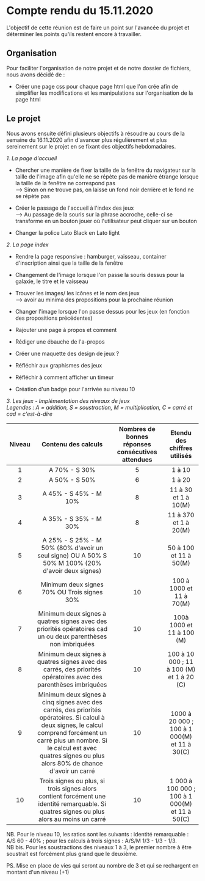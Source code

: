 # Compte rendu du 15.11.2020 #

L'objectif de cette réunion est de faire un point sur l'avancée du projet et déterminer les points qu'ils restent encore à travailler.

## Organisation ##

Pour faciliter l'organisation de notre projet et de notre dossier de fichiers, nous avons décidé de :   

* Créer une page css pour chaque page html que l'on crée afin de simplifier les modifications et les manipulations sur l'organisation de la page html

## Le projet ##

Nous avons ensuite défini plusieurs objectifs à résoudre au cours de la semaine du 16.11.2020 afin d'avancer plus régulièrement et plus sereinement sur le projet en se fixant des objectifs hebdomadaires.

*1. La page d'accueil*

* Chercher une manière de fixer la taille de la fenêtre du navigateur sur la taille de l'image afin qu'elle ne se répète pas de manière étrange lorsque la taille de la fenêtre ne correspond pas  
--> Sinon on ne trouve pas, on laisse un fond noir derrière et le fond ne se répète pas 

* Créer le passage de l'accueil à l'index des jeux  
--> Au passage de la souris sur la phrase accroche, celle-ci se transforme en un bouton jouer où l'utilisateur peut cliquer sur un bouton  

* Changer la police Lato Black en Lato light  

*2. La page index*  
  
* Rendre la page responsive : hamburger, vaisseau, container d'inscription ainsi que la taille de la fenêtre  
  
* Changement de l'image lorsque l'on passe la souris dessus pour la galaxie, le titre et le vaisseau  

* Trouver les images/ les icônes et le nom des jeux  
--> avoir au minima des propositions pour la prochaine réunion  

* Changer l'image lorsque l'on passe dessus pour les jeux (en fonction des propositions précédentes)  

* Rajouter une page à propos et comment  

* Rédiger une ébauche de l'a-propos  

* Créer une maquette des design de jeux ?  

* Réfléchir aux graphismes des jeux  

* Réfléchir à comment afficher un timeur  
  
* Création d'un badge pour l'arrivée au niveau 10

*3. Les jeux - Implémentation des niveaux de jeux*  
*Legendes : A = addition, S = soustraction, M = multiplication, C = carré et cad = c'est-à-dire*  

| Niveau | Contenu des calculs | Nombres de bonnes réponses consécutives attendues | Etendu des chiffres utilisés |  
|:------:|:-------------------:|:-------------------------------------------------:|:----------------------------:|
|1| A 70% - S 30% | 5 | 1 à 10|
|2| A 50% - S 50% | 6 | 1 à 20|
|3| A 45% - S 45% - M 10%| 8 | 11 à 30 et 1 à 10(M) |
|4| A 35% - S 35% - M 30%| 8 | 11 à 370 et 1 à 20(M)|
|5| A 25% - S 25% - M 50% (80% d'avoir un seul signe) OU A 50% S 50% M 100% (20% d'avoir deux signes)| 10 | 50 à 100 et 11 à 50(M)|
|6| Minimum deux signes 70% OU Trois signes 30%| 10| 100 à 1000 et 11 à 70(M)| 10 | 100 à 1000 et 11 à 70(M)|
|7| Minimum deux signes à quatres signes avec des priorités opératoires  cad un ou deux parenthèses non imbriquées | 10 | 100à 1000 et 11 à 100 (M)|
|8| Minimum deux signes à quatres signes avec des carrés, des priorités opératoires avec des parenthèses imbriquées | 10 | 100 à 10 000 ; 11 à 100 (M) et 1 à 20 (C)|
|9| Minimum deux signes à cinq signes avec des carrés, des priorités opératoires. Si calcul à deux signes, le calcul comprend forcément un carré plus un nombre. Si le calcul est avec quatres signes ou plus alors 80% de chance d'avoir un carré | 10 | 1000 à 20 000 ; 100 à 1 000(M) et 11 à 30(C)|
|10| Trois signes ou plus, si trois signes alors contient forcément une identité remarquable. Si quatres signes ou plus  alors au moins un carré | 10 | 1 000 à 100 000 ; 100 à 1 000(M) et 11 à 50(C)|  
  

NB. Pour le niveau 10, les ratios sont les suivants : identité remarquable : A/S 60 - 40% ; pour les calculs à trois signes : A/S/M 1/3 - 1/3 - 1/3.  
NB bis. Pour les soustractions des niveaux 1 à 3, le premier nombre à être soustrait est forcément plus grand que le deuxième. 
  
PS. Mise en place de vies qui seront au nombre de 3 et qui se rechargent en montant d'un niveau (+1)